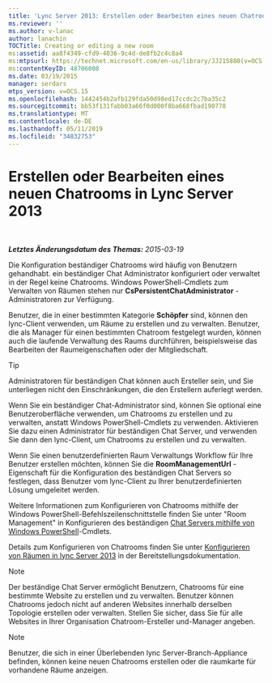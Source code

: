 ```yaml
---
title: 'Lync Server 2013: Erstellen oder Bearbeiten eines neuen Chatrooms'
ms.reviewer: ''
ms.author: v-lanac
author: lanachin
TOCTitle: Creating or editing a new room
ms:assetid: aa8f4349-cfd9-4036-9c4d-de8fb2c4c8a4
ms:mtpsurl: https://technet.microsoft.com/en-us/library/JJ215880(v=OCS.15)
ms:contentKeyID: 48706008
ms.date: 03/19/2015
manager: serdars
mtps_version: v=OCS.15
ms.openlocfilehash: 1442454b2afb129fda50d98ed17ccdc2c7ba35c2
ms.sourcegitcommit: bb53f131fabb03a66f0d000f8ba668fbad190778
ms.translationtype: MT
ms.contentlocale: de-DE
ms.lasthandoff: 05/11/2019
ms.locfileid: "34832753"
---
```

<div data-xmlns="http://www.w3.org/1999/xhtml">

<div class="topic" data-xmlns="http://www.w3.org/1999/xhtml" data-msxsl="urn:schemas-microsoft-com:xslt" data-cs="http://msdn.microsoft.com/en-us/">

<div data-asp="http://msdn2.microsoft.com/asp">

# <a name="creating-or-editing-a-new-room-in-lync-server-2013"></a>Erstellen oder Bearbeiten eines neuen Chatrooms in Lync Server 2013

</div>

<div id="mainSection">

<div id="mainBody">

<span> </span>

_**Letztes Änderungsdatum des Themas:** 2015-03-19_

Die Konfiguration beständiger Chatrooms wird häufig von Benutzern gehandhabt. ein beständiger Chat Administrator konfiguriert oder verwaltet in der Regel keine Chatrooms. Windows PowerShell-Cmdlets zum Verwalten von Räumen stehen nur **CsPersistentChatAdministrator** -Administratoren zur Verfügung.

Benutzer, die in einer bestimmten Kategorie **Schöpfer** sind, können den lync-Client verwenden, um Räume zu erstellen und zu verwalten. Benutzer, die als Manager für einen bestimmten Chatroom festgelegt wurden, können auch die laufende Verwaltung des Raums durchführen, beispielsweise das Bearbeiten der Raumeigenschaften oder der Mitgliedschaft.

<div>


> [!TIP]  
> Administratoren für beständigen Chat können auch Ersteller sein, und Sie unterliegen nicht den Einschränkungen, die den Erstellern auferlegt werden.



</div>

Wenn Sie ein beständiger Chat-Administrator sind, können Sie optional eine Benutzeroberfläche verwenden, um Chatrooms zu erstellen und zu verwalten, anstatt Windows PowerShell-Cmdlets zu verwenden. Aktivieren Sie dazu einen Administrator für beständigen Chat Server, und verwenden Sie dann den lync-Client, um Chatrooms zu erstellen und zu verwalten.

Wenn Sie einen benutzerdefinierten Raum Verwaltungs Workflow für Ihre Benutzer erstellen möchten, können Sie die **RoomManagementUrl** -Eigenschaft für die Konfiguration des beständigen Chat Servers so festlegen, dass Benutzer vom lync-Client zu Ihrer benutzerdefinierten Lösung umgeleitet werden.

Weitere Informationen zum Konfigurieren von Chatrooms mithilfe der Windows PowerShell-Befehlszeilenschnittstelle finden Sie unter "Room Management" in Konfigurieren des beständigen [Chat Servers mithilfe von Windows PowerShell](configuring-persistent-chat-server-by-using-windows-powershell-cmdlets.md)-Cmdlets.

Details zum Konfigurieren von Chatrooms finden Sie unter [Konfigurieren von Räumen in lync Server 2013](lync-server-2013-configure-rooms.md) in der Bereitstellungsdokumentation.

<div>


> [!NOTE]  
> Der beständige Chat Server ermöglicht Benutzern, Chatrooms für eine bestimmte Website zu erstellen und zu verwalten. Benutzer können Chatrooms jedoch nicht auf anderen Websites innerhalb derselben Topologie erstellen oder verwalten. Stellen Sie sicher, dass Sie für alle Websites in Ihrer Organisation Chatroom-Ersteller und-Manager angeben.



</div>

<div>


> [!NOTE]  
> Benutzer, die sich in einer Überlebenden lync Server-Branch-Appliance befinden, können keine neuen Chatrooms erstellen oder die raumkarte für vorhandene Räume anzeigen.



</div>

</div>

<span> </span>

</div>

</div>

</div>

